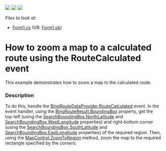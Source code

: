 <!-- default badges list -->
![](https://img.shields.io/endpoint?url=https://codecentral.devexpress.com/api/v1/VersionRange/128576857/16.1.4%2B)
[![](https://img.shields.io/badge/Open_in_DevExpress_Support_Center-FF7200?style=flat-square&logo=DevExpress&logoColor=white)](https://supportcenter.devexpress.com/ticket/details/T363647)
[![](https://img.shields.io/badge/📖_How_to_use_DevExpress_Examples-e9f6fc?style=flat-square)](https://docs.devexpress.com/GeneralInformation/403183)
<!-- default badges end -->
<!-- default file list -->
*Files to look at*:

* [Form1.cs](./CS/ZoomToFitOnRouteCalculated/Form1.cs) (VB: [Form1.vb](./VB/ZoomToFitOnRouteCalculated/Form1.vb))
<!-- default file list end -->
# How to zoom a map to a calculated route using the RouteCalculated event


This example demonstrates how to zoom a map to the calculated route.


<h3>Description</h3>

<p>To do this, handle the <a href="https://documentation.devexpress.com/#WindowsForms/DevExpressXtraMapBingRouteDataProvider_RouteCalculatedtopic">BingRouteDataProvider.RouteCalculated</a>&nbsp;event. In the event handler, using the <a href="https://documentation.devexpress.com/#WindowsForms/DevExpressXtraMapBingRouteResult_BoundingBoxtopic">BingRouteResult.BoundingBox</a>&nbsp;property, get the top-left (using the <a href="https://documentation.devexpress.com/#WindowsForms/DevExpressXtraMapSearchBoundingBox_NorthLatitudetopic">SearchBoundingBox.NorthLatitude</a>&nbsp;and <a href="https://documentation.devexpress.com/#WindowsForms/DevExpressXtraMapSearchBoundingBox_WestLongitudetopic">SearchBoundingBox.WestLongitude</a>&nbsp;properties) and right-bottom corner (using the <a href="https://documentation.devexpress.com/#WindowsForms/DevExpressXtraMapSearchBoundingBox_SouthLatitudetopic">SearchBoundingBox.SouthLatitude</a>&nbsp;and <a href="https://documentation.devexpress.com/#WindowsForms/DevExpressXtraMapSearchBoundingBox_EastLongitudetopic">SearchBoundingBox.EastLongitude</a>&nbsp;properties) of the required region. Then, using the <a href="https://documentation.devexpress.com/#WindowsForms/DevExpressXtraMapMapControl_ZoomToRegiontopic">MapControl.ZoomToRegion</a>&nbsp;method, zoom the map to the required rectangle specified by the corners.</p>

<br/>


